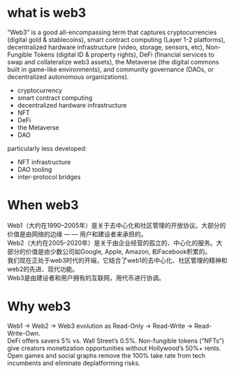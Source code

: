 # what is web3
“Web3” is a good all-encompassing term that captures cryptocurrencies (digital gold & stablecoins), smart contract computing (Layer 1-2 platforms), decentralized hardware infrastructure (video, storage, sensors, etc), Non-Fungible Tokens (digital ID & property rights), DeFi (financial services to swap and collateralize web3 assets), the Metaverse (the digital commons built in game-like environments), and community governance (DAOs, or decentralized autonomous organizations).
- cryptocurrency
- smart contract computing
- decentralized hardware infrastructure
- NFT
- DeFi
- the Metaverse
- DAO

particularly less developed:
- NFT infrastructure
- DAO tooling
- inter-protocol bridges

# When web3
Web1（大约在1990–2005年）是关于去中心化和社区管理的开放协议。大部分的价值是由网络的边缘 — — 用户和建设者来承担的。  
Web2（大约在2005–2020年）是关于由企业经营的孤立的、中心化的服务。大部分的价值是由少数公司如Google, Apple, Amazon, 和Facebook积累的。  
我们现在正处于web3时代的开端，它结合了web1的去中心化、社区管理的精神和web2的先进、现代功能。  
Web3是由建设者和用户拥有的互联网，用代币进行协调。  

# Why web3
Web1 -> Web2 -> Web3 evolution as Read-Only -> Read-Write -> Read-Write-Own.  
DeFi offers savers 5% vs. Wall Street’s 0.5%. Non-fungible tokens (“NFTs”) give creators monetization opportunities without Hollywood’s 50%+ rents. Open games and social graphs remove the 100% take rate from tech incumbents and eliminate deplatforming risks.  
